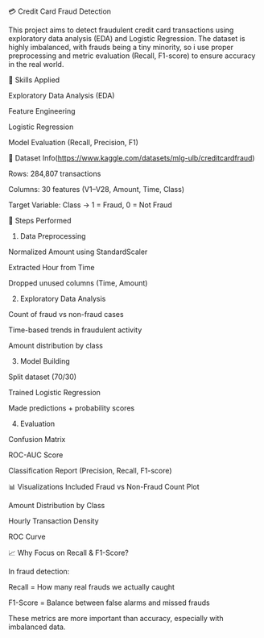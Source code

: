 💳 Credit Card Fraud Detection

  This project aims to detect fraudulent credit card transactions using exploratory data analysis (EDA) and Logistic Regression. The dataset is highly imbalanced, with        frauds being a tiny minority, so i use proper preprocessing and metric evaluation (Recall, F1-score) to ensure accuracy in the real world.

🧠 Skills Applied

   Exploratory Data Analysis (EDA)

   Feature Engineering

   Logistic Regression 

   Model Evaluation (Recall, Precision, F1)

📁 Dataset Info(https://www.kaggle.com/datasets/mlg-ulb/creditcardfraud)
  
  Rows: 284,807 transactions

  Columns: 30 features (V1–V28, Amount, Time, Class)

  Target Variable: Class → 1 = Fraud, 0 = Not Fraud

🚀 Steps Performed

  1. Data Preprocessing
  
  Normalized Amount using StandardScaler

  Extracted Hour from Time

  Dropped unused columns (Time, Amount)

  2. Exploratory Data Analysis
  
  Count of fraud vs non-fraud cases

  Time-based trends in fraudulent activity

  Amount distribution by class

  3. Model Building
     
  Split dataset (70/30)

  Trained Logistic Regression

  Made predictions + probability scores

  4. Evaluation
     
  Confusion Matrix

  ROC-AUC Score

  Classification Report
  (Precision, Recall, F1-score)

  📊 Visualizations Included
  Fraud vs Non-Fraud Count Plot

  Amount Distribution by Class

  Hourly Transaction Density

  ROC Curve

  📈 Why Focus on Recall & F1-Score?
  
  In fraud detection:

  Recall = How many real frauds we actually caught

  F1-Score = Balance between false alarms and missed frauds

  These metrics are more important than accuracy, especially with imbalanced data.


